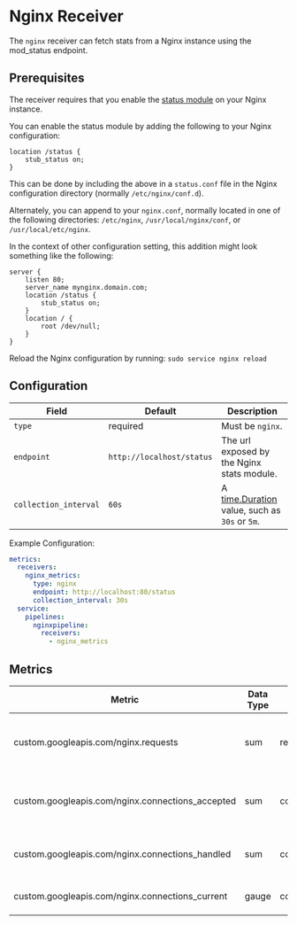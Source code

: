 # Nginx Receiver

The `nginx` receiver can fetch stats from a Nginx instance using the mod_status endpoint.


## Prerequisites

The receiver requires that you enable the [status module](http://nginx.org/en/docs/http/ngx_http_stub_status_module.html) on your Nginx instance.

You can enable the status module by adding the following to your Nginx configuration:

```
location /status {
    stub_status on;
}
```

This can be done by including the above in a `status.conf` file in the Nginx configuration directory (normally `/etc/nginx/conf.d`).

Alternately, you can append to your `nginx.conf`, normally located in one of the following directories: `/etc/nginx`, `/usr/local/nginx/conf`, or `/usr/local/etc/nginx`.

In the context of other configuration setting, this addition might look something like the following:
```
server {
    listen 80;
    server_name mynginx.domain.com;
    location /status {
        stub_status on;
    }
    location / {
        root /dev/null;
    }
}
```

Reload the Nginx configuration by running: `sudo service nginx reload`


## Configuration

| Field                 | Default                   | Description |
| ---                   | ---                       | ---         |
| `type`                | required                  | Must be `nginx`. |
| `endpoint`            | `http://localhost/status` | The url exposed by the Nginx stats module. |
| `collection_interval` | `60s`                     | A [time.Duration](https://pkg.go.dev/time#ParseDuration) value, such as `30s` or `5m`. |

Example Configuration:

```yaml
metrics:
  receivers:
    nginx_metrics:
      type: nginx
      endpoint: http://localhost:80/status
      collection_interval: 30s
  service:
    pipelines:
      nginxpipeline:
        receivers:
          - nginx_metrics
```

## Metrics

| Metric                                           | Data Type | Unit        | Labels | Description |
| ---                                              | ---       | ---         | ---    | ---         | 
| custom.googleapis.com/nginx.requests             | sum       | requests    |        | Total number of requests made to the server. |
| custom.googleapis.com/nginx.connections_accepted | sum       | connections |        | Total number of accepted client connections. |
| custom.googleapis.com/nginx.connections_handled  | sum       | connections |        | Total number of handled connections. |
| custom.googleapis.com/nginx.connections_current  | gauge     | connections | state  | Current number of connections. |